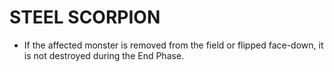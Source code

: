 
# STEEL SCORPION

*   If the affected monster is removed from the field or flipped face-down, it is not destroyed during the End Phase.

  